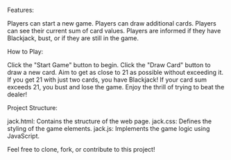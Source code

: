 Features:

Players can start a new game.
Players can draw additional cards.
Players can see their current sum of card values.
Players are informed if they have Blackjack, bust, or if they are still in the game.

How to Play:

Click the "Start Game" button to begin.
Click the "Draw Card" button to draw a new card.
Aim to get as close to 21 as possible without exceeding it.
If you get 21 with just two cards, you have Blackjack!
If your card sum exceeds 21, you bust and lose the game.
Enjoy the thrill of trying to beat the dealer!

Project Structure:

jack.html: Contains the structure of the web page.
jack.css: Defines the styling of the game elements.
jack.js: Implements the game logic using JavaScript.

Feel free to clone, fork, or contribute to this project!
